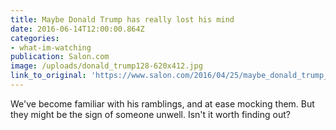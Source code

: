 ```yaml
---
title: Maybe Donald Trump has really lost his mind
date: 2016-06-14T12:00:00.864Z
categories: 
- what-im-watching
publication: Salon.com
image: /uploads/donald_trump128-620x412.jpg
link_to_original: 'https://www.salon.com/2016/04/25/maybe_donald_trump_has_really_lost_his_mind_what_if_the_gop_frontrunner_isnt_crazy_but_simply_not_well/'
---
```



We've become familiar with his ramblings, and at ease mocking them. But they might be the sign of someone unwell. Isn't it worth finding out?